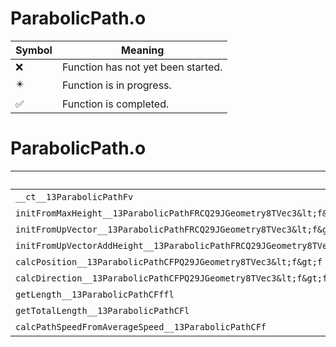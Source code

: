 # ParabolicPath.o
| Symbol | Meaning 
| ------------- | ------------- 
| :x: | Function has not yet been started. 
| :eight_pointed_black_star: | Function is in progress. 
| :white_check_mark: | Function is completed. 


# ParabolicPath.o
| Symbol | Decompiled? |
| ------------- | ------------- |
| `__ct__13ParabolicPathFv` | :white_check_mark: |
| `initFromMaxHeight__13ParabolicPathFRCQ29JGeometry8TVec3&lt;f&gt;RCQ29JGeometry8TVec3&lt;f&gt;RCQ29JGeometry8TVec3&lt;f&gt;` | :x: |
| `initFromUpVector__13ParabolicPathFRCQ29JGeometry8TVec3&lt;f&gt;RCQ29JGeometry8TVec3&lt;f&gt;RCQ29JGeometry8TVec3&lt;f&gt;f` | :x: |
| `initFromUpVectorAddHeight__13ParabolicPathFRCQ29JGeometry8TVec3&lt;f&gt;RCQ29JGeometry8TVec3&lt;f&gt;RCQ29JGeometry8TVec3&lt;f&gt;f` | :white_check_mark: |
| `calcPosition__13ParabolicPathCFPQ29JGeometry8TVec3&lt;f&gt;f` | :x: |
| `calcDirection__13ParabolicPathCFPQ29JGeometry8TVec3&lt;f&gt;ff` | :x: |
| `getLength__13ParabolicPathCFffl` | :x: |
| `getTotalLength__13ParabolicPathCFl` | :white_check_mark: |
| `calcPathSpeedFromAverageSpeed__13ParabolicPathCFf` | :white_check_mark: |
